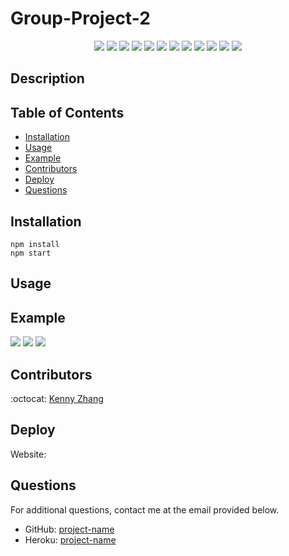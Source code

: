 # Group-Project-2

<p align="center">
    <img src="https://img.shields.io/badge/Javascript-yellow" />
    <img src="https://img.shields.io/badge/HTML-blue" />
    <img src="https://img.shields.io/badge/CSS-orange" />
    <img src="https://img.shields.io/badge/node.js-green" />
    <img src="https://img.shields.io/badge/dotenv-red" />
    <img src="https://img.shields.io/badge/session-orange" />
    <img src="https://img.shields.io/badge/mySQL-blue"  />
    <img src="https://img.shields.io/badge/express-orange" />
    <img src="https://img.shields.io/badge/Sequelize-blue"  />
    <img src="https://img.shields.io/badge/MVC-yellow" />
    <img src="https://img.shields.io/badge/handlebars-red" />
    <img src="https://img.shields.io/badge/tailwindcss-green" />
</p>

## Description



## Table of Contents

- [Installation](#installation)
- [Usage](#usage)
- [Example](#example)
- [Contributors](#contributors)
- [Deploy](#deploy)
- [Questions](#questions)

## Installation

```
npm install
npm start
```

## Usage


## Example

![](./img/ex1.png)
![](./img/ex2.png)
![](./img/ex3.png)


## Contributors

:octocat: [Kenny Zhang](https://github.com/KennyZhang12138)

## Deploy

Website: 

## Questions

For additional questions, contact me at the email provided below.

- GitHub: [project-name](https://github.com/ChaseOstien/Group-Project-2)
- Heroku: [project-name]()
